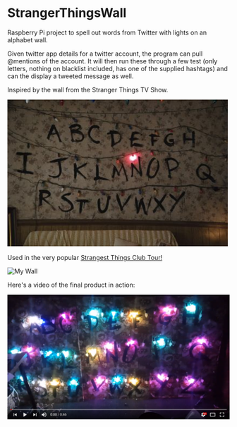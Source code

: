 # StrangerThingsWall
Raspberry Pi project to spell out words from Twitter with lights on an alphabet wall.

Given twitter app details for a twitter account, the program can pull @mentions of the account. It will then run these through a few test (only letters, nothing on blacklist included, has one of the supplied hashtags) and can the display a tweeted message as well.

Inspired by the wall from the Stranger Things TV Show.

<img src="Media/strangerthingswall.jpg" width=500 alt="Stranger Things Wall"/>

Used in the very popular [Strangest Things Club Tour!](https://twitter.com/StrangestClub)

<img src="Media/mywall.jpg" width=500 alt="My Wall"/>

Here's a video of the final product in action:

[<img src="Media/VideoThumbnail.png" width=750 alt="Stranger Things Wall Video"/>](https://www.youtube.com/watch?v=CCySWq4zuck&list=PLb5W5r1XGXmaUkG2bbmtx1y04VAv8MTS1&index=2)
